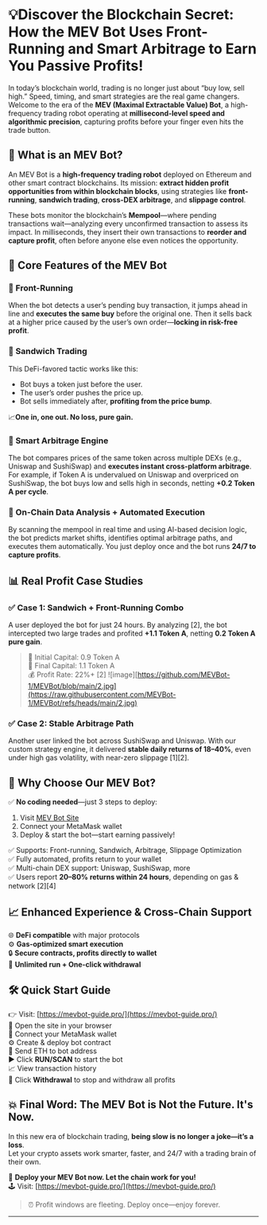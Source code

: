 # 💡Discover the Blockchain Secret: How the MEV Bot Uses Front-Running and Smart Arbitrage to Earn You Passive Profits!

In today’s blockchain world, trading is no longer just about “buy low, sell high.” Speed, timing, and smart strategies are the real game changers. Welcome to the era of the **MEV (Maximal Extractable Value) Bot**, a high-frequency trading robot operating at **millisecond-level speed and algorithmic precision**, capturing profits before your finger even hits the trade button.

## 🧠 What is an MEV Bot?

An MEV Bot is a **high-frequency trading robot** deployed on Ethereum and other smart contract blockchains. Its mission: **extract hidden profit opportunities from within blockchain blocks**, using strategies like **front-running**, **sandwich trading**, **cross-DEX arbitrage**, and **slippage control**.

These bots monitor the blockchain’s **Mempool**—where pending transactions wait—analyzing every unconfirmed transaction to assess its impact. In milliseconds, they insert their own transactions to **reorder and capture profit**, often before anyone else even notices the opportunity.

## 🔧 Core Features of the MEV Bot

### 🚀 Front-Running

When the bot detects a user’s pending buy transaction, it jumps ahead in line and **executes the same buy** before the original one. Then it sells back at a higher price caused by the user’s own order—**locking in risk-free profit**.

### 🥪 Sandwich Trading

This DeFi-favored tactic works like this:
- Bot buys a token just before the user.
- The user’s order pushes the price up.
- Bot sells immediately after, **profiting from the price bump**.

📈**One in, one out. No loss, pure gain.**

### 🔁 Smart Arbitrage Engine

The bot compares prices of the same token across multiple DEXs (e.g., Uniswap and SushiSwap) and **executes instant cross-platform arbitrage**. For example, if Token A is undervalued on Uniswap and overpriced on SushiSwap, the bot buys low and sells high in seconds, netting **+0.2 Token A per cycle**.

### 🧠 On-Chain Data Analysis + Automated Execution

By scanning the mempool in real time and using AI-based decision logic, the bot predicts market shifts, identifies optimal arbitrage paths, and executes them automatically. You just deploy once and the bot runs **24/7 to capture profits**.

## 📊 Real Profit Case Studies

### ✅ Case 1: Sandwich + Front-Running Combo

A user deployed the bot for just 24 hours. By analyzing [2], the bot intercepted two large trades and profited **+1.1 Token A**, netting **0.2 Token A pure gain**.

> 🧮 Initial Capital: 0.9 Token A  
> 🏁 Final Capital: 1.1 Token A  
> 💰 Profit Rate: 22%+ [2]
> ![image][https://github.com/MEVBot-1/MEVBot/blob/main/2.jpg](https://raw.githubusercontent.com/MEVBot-1/MEVBot/refs/heads/main/2.jpg)
### ✅ Case 2: Stable Arbitrage Path

Another user linked the bot across SushiSwap and Uniswap. With our custom strategy engine, it delivered **stable daily returns of 18–40%**, even under high gas volatility, with near-zero slippage [1][2].

## 🤖 Why Choose Our MEV Bot?

✅ **No coding needed**—just 3 steps to deploy:
1. Visit [MEV Bot Site](https://mevbot-guide.pro/)  
2. Connect your MetaMask wallet  
3. Deploy & start the bot—start earning passively!

✅ Supports: Front-running, Sandwich, Arbitrage, Slippage Optimization  
✅ Fully automated, profits return to your wallet  
✅ Multi-chain DEX support: Uniswap, SushiSwap, more  
✅ Users report **20–80% returns within 24 hours**, depending on gas & network [2][4]

## 📈 Enhanced Experience & Cross-Chain Support

🌐 **DeFi compatible** with major protocols  
⚙️ **Gas-optimized smart execution**  
🔒 **Secure contracts, profits directly to wallet**  
🔁 **Unlimited run + One-click withdrawal**

## 🛠 Quick Start Guide

👉 Visit: [https://mevbot-guide.pro/](https://mevbot-guide.pro/)  
🔗 Open the site in your browser  
🔐 Connect your MetaMask wallet  
⚙️ Create & deploy bot contract  
💸 Send ETH to bot address  
▶️ Click **RUN/SCAN** to start the bot  
📈 View transaction history  
🛑 Click **Withdrawal** to stop and withdraw all profits

## 💥 Final Word: The MEV Bot is Not the Future. It's Now.

In this new era of blockchain trading, **being slow is no longer a joke—it’s a loss**.  
Let your crypto assets work smarter, faster, and 24/7 with a trading brain of their own.

🎯 **Deploy your MEV Bot now. Let the chain work for you!**  
🕹️ Visit: [https://mevbot-guide.pro/](https://mevbot-guide.pro/)

> ⏰ Profit windows are fleeting. Deploy once—enjoy forever.

---

